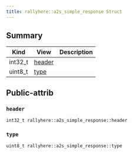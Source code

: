 ```yaml
---
title: rallyhere::a2s_simple_response Struct
---
```


## Summary
| Kind | View | Description |
|------|------|-------------|
|int32_t|[header](/game-host-adapter/structrallyhere_1_1a2s__simple__responsexml/#structrallyhere_1_1a2s__simple__response_1aec3b8eca400c68045c4ce4a2170e86a6)||
|uint8_t|[type](/game-host-adapter/structrallyhere_1_1a2s__simple__responsexml/#structrallyhere_1_1a2s__simple__response_1aa85694668d5183fe7f0640d72451887f)||
## Public-attrib



### `header` <a id="structrallyhere_1_1a2s__simple__response_1aec3b8eca400c68045c4ce4a2170e86a6"></a>

`int32_t rallyhere::a2s_simple_response::header`






### `type` <a id="structrallyhere_1_1a2s__simple__response_1aa85694668d5183fe7f0640d72451887f"></a>

`uint8_t rallyhere::a2s_simple_response::type`







